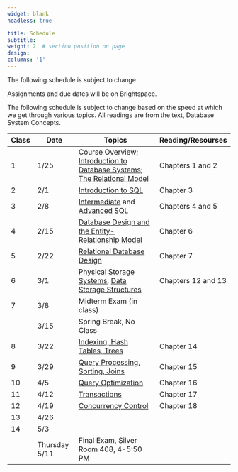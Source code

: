 ```yaml
---
widget: blank
headless: true

title: Schedule
subtitle:
weight: 2  # section position on page
design:
columns: '1'
---
```

The following schedule is subject to change.

Assignments and due dates will be on Brightspace.

The following schedule is subject to change based on the speed at which we get through various topics. All readings are from the text, Database System Concepts.

|Class |Date  |Topics                                               |Reading/Resourses|
|------|------|-----------------------------------------------------|-----------------|
|1 | 1/25|Course Overview; [Introduction to Database Systems](https://docs.google.com/presentation/d/1-klTyQjwsxmRNh5FXPzT4sXIWyj6DwNDSIeERSltTh4/edit?usp=sharing); [The Relational Model](https://docs.google.com/presentation/d/1o5fUdeF6j7MmB1NqtayWNYmRmOOUOomJaLf7kVXg9pM/edit?usp=sharing) |Chapters 1 and 2|
|2 | 2/1|[Introduction to SQL](https://docs.google.com/presentation/d/1n8ARbdEvzMNKokpjiXuHVK1lexMnuU7XBCF3TF7W-ko/edit?usp=sharing)|Chapter 3|
|3 | 2/8|[Intermediate](https://docs.google.com/presentation/d/1dZD6Y--aoAfq3kNVvIWYf94FEjfkU7lw76Fbkt6km_s/edit?usp=sharing) and [Advanced](https://docs.google.com/presentation/d/1AHtyW_2f7n7UMCzUahMUV1bRsNer7IEh3-aH7lbQsT8/edit?usp=sharing) SQL|Chapters 4 and 5|
|4 | 2/15|[Database Design and the Entity-Relationship Model](https://docs.google.com/presentation/d/1G5OdlpOvLrI83UTnU5r8PakKzqaUHHsIg7s7EsrWUuo/edit?usp=sharing)|Chapter 6|
|5 | 2/22|[Relational Database Design](https://docs.google.com/presentation/d/1Vml_B3ZcwkIaFI5G58lM_gioeG1smfAjtKAbztF_ecE/edit?usp=sharing)| Chapter 7|
|6 | 3/1|[Physical Storage Systems](https://docs.google.com/presentation/d/1AXRZ6_kHm6WCn9U80uUW1gwPE82JbmgXSRajcSjmCx0/edit?usp=sharing), [Data Storage Structures](https://docs.google.com/presentation/d/1SHEMFaqW2IfyUJHqxmWKBG8JKkP5-WpqsTZPDCsKzH8/edit?usp=sharing)| Chapters 12 and 13|
|7 | 3/8|Midterm Exam (in class)||
| | 3/15|Spring Break, No Class||
|8 | 3/22|[Indexing, Hash Tables, Trees](https://docs.google.com/presentation/d/1hDo7nqzQ7mOsX4SIlleyYh4jfr4OmKR2PlCvcUMtcag/edit?usp=sharing)| Chapter 14|
|9 | 3/29|[Query Processing, Sorting, Joins](https://docs.google.com/presentation/d/1kMAtYFtpMnS08xZFe4dqnxBg8A0Nje3u3tc8bZry3xk/edit?usp=sharing)| Chapter 15|
|10 | 4/5|[Query Optimization](https://docs.google.com/presentation/d/1sAJ7co1SxujddyQsO_WMZbwFkSLvpeJYlhezVyVr5SM/edit?usp=sharing)| Chapter 16|
|11 | 4/12|[Transactions](https://docs.google.com/presentation/d/1Ei75XYGnoGpS1RR-95XOHtSu7Sgn1MxDBDc6l5BYYHU/edit?usp=sharing)| Chapter 17|
|12 | 4/19|[Concurrency Control](https://docs.google.com/presentation/d/1vqBpvZz2MnbCuMEF1IkpOKzutMREXwfSySC6PT7MX7w/edit?usp=sharing)| Chapter 18|
|13 | 4/26|||
|14 | 5/3||||
||Thursday 5/11|Final Exam, Silver Room 408, 4-5:50 PM|||